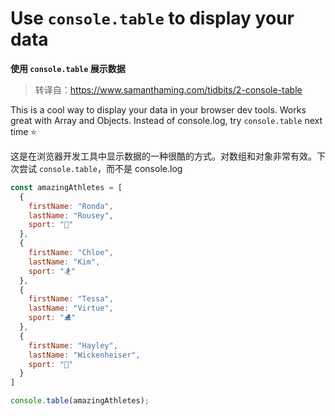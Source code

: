 # Use `console.table` to display your data

**使用 `console.table` 展示数据**

> 转译自：https://www.samanthaming.com/tidbits/2-console-table

This is a cool way to display your data in your browser dev tools. Works great with Array and Objects. Instead of console.log, try `console.table` next time ⭐️

这是在浏览器开发工具中显示数据的一种很酷的方式。对数组和对象非常有效。下次尝试 `console.table`，而不是 console.log

```js
const amazingAthletes = [
  {
    firstName: "Ronda",
    lastName: "Rousey",
    sport: "🥊"
  },
  {
    firstName: "Chloe",
    lastName: "Kim",
    sport: "🏂"
  },
  {
    firstName: "Tessa",
    lastName: "Virtue",
    sport: "⛸"
  },
  {
    firstName: "Hayley",
    lastName: "Wickenheiser",
    sport: "🏒"
  }
]

console.table(amazingAthletes);
```